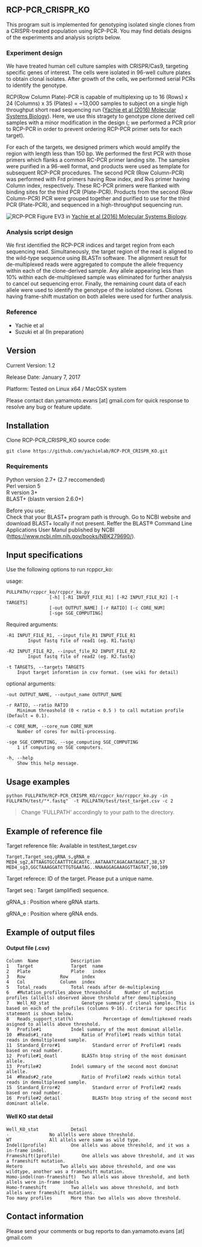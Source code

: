 ## RCP-PCR_CRISPR_KO
This program suit is implemented for genotyping isolated single clones from a CRISPR-treated population using RCP-PCR. 
You may find detials designs of the experiments and analysis scripts below.

### Experiment design
We have treated human cell culture samples with CRISPR/Cas9, targeting specific genes of interest. The cells were isolated in 96-well culture plates to obtain clonal isolates. After growth of the cells, we performed serial PCRs to identify the genotype.

RCP(Row Column Plate)-PCR is capable of multiplexing up to 16 (Rows) x 24 (Columns) x 35 (Plates) = ~13,000 samples to subject on a single high throughput short read sequencing run ([Yachie et al (2016) Molecular Systems Biology](http://msb.embopress.org/content/12/4/863)). Here, we use this stragety to genotype clone derived cell samples with a minor modification in the design (; we performed a PCR prior to RCP-PCR in order to prevent ordering RCP-PCR primer sets for each target).   

For each of the targets, we designed primers which would amplify the region with length less than 150 bp. We performed the first PCR with those primers which flanks a common RC-PCR primer landing site. The samples were purified in a 96-well format, and products were used as template for subsequent RCP-PCR procedures. 
The second PCR (Row Column-PCR) was performed with Frd primers having Row index, and Rvs primer having Column index, respectively. These RC-PCR primers were flanked with binding sites for the third PCR (Plate-PCR). Products from the second (Row Column-PCR) PCR were grouped together and purified to use for the third PCR (Plate-PCR), and sequenced in a high-throughput sequencing run. 
   
![RCP-PCR](https://www.embopress.org/cms/asset/fd513902-3d16-43ea-b723-fd3e602b8f59/msb156660-fig-0003ev-m.jpg)
Figure EV3 in [Yachie et al (2016) Molecular Systems Biology](http://msb.embopress.org/content/12/4/863).




### Analysis script design
We first identified the RCP-PCR indices and target region from each sequencing read. Simultaneously, the target region of the read is aligned to the wild-type sequence using BLASTn software. The alignment result for de-multiplexed reads were aggregated to compute the allele frequency within each of the clone-derived sample. Any allele appearing less than 10% within each de-multiplexed sample was eliminated for further analysis to cancel out sequencing error. Finally, the remaining count data of each allele were used to identify the genotype of the isolated clones. Clones having frame-shift mustation on both alleles were used for further analysis. 

### Reference
- Yachie et al
- Suzuki et al (In preparation)
    


## Version

Current Version: 1.2

Release Date: January 7, 2017

Platform: Tested on Linux x64 / MacOSX system

Please contact dan.yamamoto.evans [at] gmail.com for quick response to resolve any bug or feature update.

## Installation

Clone RCP-PCR_CRISPR_KO source code: 

    git clone https://github.com/yachielab/RCP-PCR_CRISPR_KO.git


### Requirements
Python version 2.7+ (2.7 reccomended)   
Perl version 5  
R version 3+   
BLAST+ (blastn version 2.6.0+)  

Before you use;  
Check that your BLAST+ program path is through. Go to NCBI website and download BLAST+ locally if not present. Reffer the BLAST® Command Line Applications User Manul published by NCBI (https://www.ncbi.nlm.nih.gov/books/NBK279690/).  

## Input specifications

Use the following options to run rcppcr_ko:

usage:  


    PULLPATH/rcppcr_ko/rcppcr_ko.py  
                    [-h] [-R1 INPUT_FILE_R1] [-R2 INPUT_FILE_R2] [-t TARGETS]  
                    [-out OUTPUT_NAME] [-r RATIO] [-c CORE_NUM]  
                    [-sge SGE_COMPUTING]    


Required arguments:  

	-R1 INPUT_FILE_R1, --input_file_R1 INPUT_FILE_R1    
			Input fastq file of read1 (eg. R1.fastq)  
    
	-R2 INPUT_FILE_R2, --input_file_R2 INPUT_FILE_R2   
        	Input fastq file of read2 (eg. R2.fastq)  
    
	-t TARGETS, --targets TARGETS   
		Input target informtion in csv format. (see wiki for detail)  
    
optional arguments:  

	-out OUTPUT_NAME, --output_name OUTPUT_NAME   
   
	-r RATIO, --ratio RATIO    
		Minimum threashold (0 < ratio < 0.5 ) to call mutation profile (Default = 0.1).   
      
	-c CORE_NUM, --core_num CORE_NUM   
		Number of cores for multi-processing.  
        
	-sge SGE_COMPUTING, --sge_computing SGE_COMPUTING   
		1 if computing on SGE computers.  
        
	-h, --help    
		Show this help message.  


## Usage examples
    python FULLPATH/RCP-PCR_CRISPR_KO/rcppcr_ko/rcppcr_ko.py -in FULLPATH/test/"*.fastq"  -t PULLPATH/test/test_target.csv -c 2    
>Change 'FULLPATH' accordingly to your path to the directory.


## Example of reference file
Target reference file: Available in test/test_target.csv

    Target,Target_seq,gRNA_s,gRNA_e
    MED4_sg2,ATTAAGTGCCAATTTCACAGTC..AATAAATCAGACAATAGACT,38,57
    MED4_sg3,GGCTAAAGGATCTTGTGAATAG..NNAAGGAGAAAGGTTAGTAT,90,109


Target referece: ID of the target. Please put a unique name.

Target seq     : Target (amplified) sequence. 

gRNA_s         : Position where gRNA starts.

gRNA_e         : Position where gRNA ends.



## Example of output files

#### Output file (.csv)

    Column	Name			Description
    1	Target				Target 	name 
    2	Plate				Plate 	index
    3	Row				Row 	index
    4	Col				Column 	index
    5	Total_reads			Total reads after de-multiplexing
    6	#Mutation_profiles_above_threashold		Number of mutation profiles (allells) observed above thrshold after demultiplexing
    7	Well_KO_stat			Genotype summary of clonal sample. This is based on each of the profiles (columns 9-16). Criteria for specific statement is shown below.
    8	Reads_support_stat(%)			Percentage of demultipkexed reads asigned to allells above threshold. 
    9	Profile#1			Indel summary of the most dominat allelle.
    10	#Reads#1_rate			Ratio of Profile#1 reads within total reads in demultiplexed sample.
    11	Standard_Error#1			Standard error of Profile#1 reads based on read number.
    12	Profile#1_deatl			BLASTn btop string of the most dominant allele.
    13	Profile#2			Indel summary of the second most dominat allelle.
    14	#Reads#2_rate			Ratio of Profile#2 reads within total reads in demultiplexed sample.
    15	Standard_Error#2			Standard error of Profile#2 reads based on read number.
    16	Profile#2_detail			BLASTn btop string of the second most dominant allele.


#### Well KO stat detail

    Well_KO_stat			Detail
    -				No allells were above threshold.
    WT				All allels were same as wild type.
    Indel(1profile)			One allels was above threshold, and it was a in-frame indel.
    Frameshift(1profile)		One allels was above threshold, and it was a frameshift mutation.
    Hetero				Two allels was above threshold, and one was wildtype, another was a frameshift mutation.
    Homo-indel(non-frameshift)	Two allels was above threshold, and both allels were in-frame indels
    Homo-frameshift			Two allels was above threshold, and both allels were frameshift mutations.
    Too many profiles		More than two allels was above threshold.




## Contact information

Please send your comments or bug reports to dan.yamamoto.evans [at] gmail.com  
